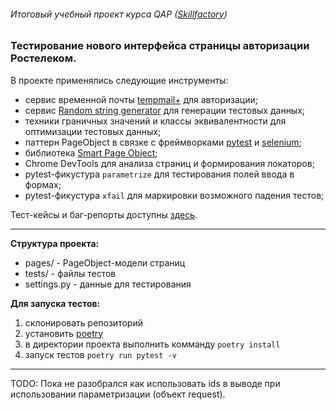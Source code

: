 ###### Итоговый учебный проект курса QAP ([Skillfactory](https://lms.skillfactory.ru/courses/course-v1:SkillFactory+INTQAP+2022/course/))
### Тестирование нового интерфейса страницы авторизации Ростелеком.  

В проекте применялись следующие инструменты:
- сервис временной почты [tempmail+](https://tempmail.plus) для авторизации;
- сервис [Random string generator](http://www.unit-conversion.info/texttools/random-string-generator/) для генерации тестовых данных;
- техники граничных значений и классы эквивалентности для оптимизации тестовых данных;
- паттерн PageObject в связке с фреймворками [pytest](https://docs.pytest.org) и [selenium](https://www.selenium.dev);
- библиотека [Smart Page Object](https://github.com/TimurNurlygayanov/ui-tests-example.git);
- Chrome DevTools для анализа страниц и формирования локаторов;
- pytest-фикустура `parametrize` для тестирования полей ввода в формах;
- pytest-фикустура `xfail` для маркировки возможного падения тестов;

Тест-кейсы и баг-репорты доступны [здесь](https://docs.google.com/spreadsheets/d/1dfNgr6-cX_geA6LvlG2y_jLam04xc_eFkFhX736RJnA/edit?usp=share_link).
***
**Структура проекта:**
+ pages/ - PageObject-модели страниц
+ tests/ - файлы тестов
+ settings.py - данные для тестирования

**Для запуска тестов:**
1. склонировать репозиторий
1. установить [poetry](https://python-poetry.org/)
2. в директории проекта выполнить комманду `poetry install`
3. запуск тестов `poetry run pytest -v`
***
TODO: Пока не разобрался как использовать ids в выводе при использовании параметризации (объект request).

